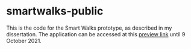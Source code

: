 # smartwalks-public

This is the code for the Smart Walks prototype, as described in my dissertation. The application can be accessed at this [preview link](https://smartwalks-157c0--smartwalks-test-2-hfzulbcg.web.app) until 9 October 2021.
